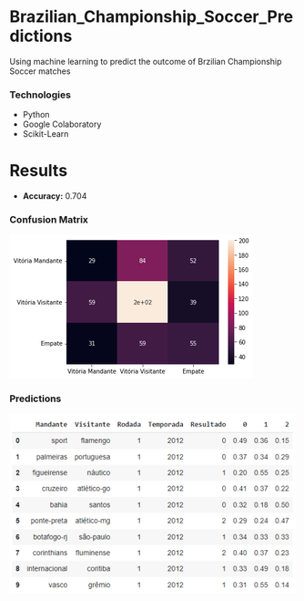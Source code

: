 # Brazilian_Championship_Soccer_Predictions
Using machine learning to predict the outcome of Brzilian Championship Soccer matches 

### Technologies
* Python
* Google Colaboratory
* Scikit-Learn

# Results
* **Accuracy:** 0.704 

### Confusion Matrix
<img src='/images/cm.png'></img>

### Predictions
<img src='/images/predict.PNG'></img>
